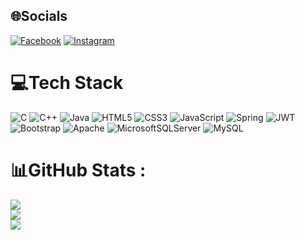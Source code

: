 
## 🌐Socials
[![Facebook](https://img.shields.io/badge/Facebook-%231877F2.svg?logo=Facebook&logoColor=white)](https://facebook.com/https://www.facebook.com/t.anh.ho.9843/) [![Instagram](https://img.shields.io/badge/Instagram-%23E4405F.svg?logo=Instagram&logoColor=white)](https://instagram.com/https://www.instagram.com/anh152003/) 

# 💻Tech Stack
![C](https://img.shields.io/badge/c-%2300599C.svg?style=plastic&logo=c&logoColor=white) ![C++](https://img.shields.io/badge/c++-%2300599C.svg?style=plastic&logo=c%2B%2B&logoColor=white) ![Java](https://img.shields.io/badge/java-%23ED8B00.svg?style=plastic&logo=java&logoColor=white) ![HTML5](https://img.shields.io/badge/html5-%23E34F26.svg?style=plastic&logo=html5&logoColor=white) ![CSS3](https://img.shields.io/badge/css3-%231572B6.svg?style=plastic&logo=css3&logoColor=white) ![JavaScript](https://img.shields.io/badge/javascript-%23323330.svg?style=plastic&logo=javascript&logoColor=%23F7DF1E) ![Spring](https://img.shields.io/badge/spring-%236DB33F.svg?style=plastic&logo=spring&logoColor=white) ![JWT](https://img.shields.io/badge/JWT-black?style=plastic&logo=JSON%20web%20tokens) ![Bootstrap](https://img.shields.io/badge/bootstrap-%23563D7C.svg?style=plastic&logo=bootstrap&logoColor=white) ![Apache](https://img.shields.io/badge/apache-%23D42029.svg?style=plastic&logo=apache&logoColor=white) ![MicrosoftSQLServer](https://img.shields.io/badge/Microsoft%20SQL%20Sever-CC2927?style=plastic&logo=microsoft%20sql%20server&logoColor=white) ![MySQL](https://img.shields.io/badge/mysql-%2300f.svg?style=plastic&logo=mysql&logoColor=white)
# 📊GitHub Stats :
![](https://github-readme-stats.vercel.app/api?username=htananh&theme=radical&hide_border=false&include_all_commits=false&count_private=false)<br/>
![](https://github-readme-streak-stats.herokuapp.com/?user=htananh&theme=radical&hide_border=false)<br/>
![](https://github-readme-stats.vercel.app/api/top-langs/?username=htananh&theme=radical&hide_border=false&include_all_commits=false&count_private=false&layout=compact)
